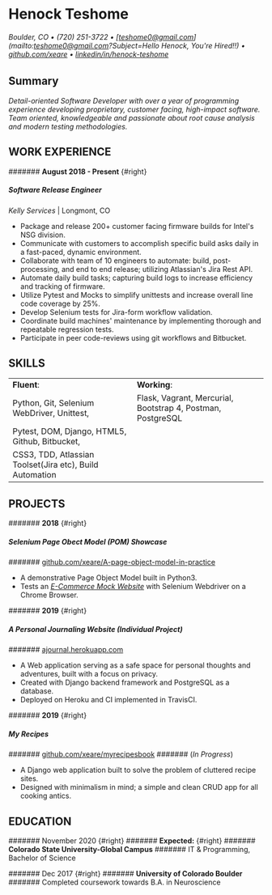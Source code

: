 Henock Teshome
========================
###### Boulder, CO • (720) 251-3722 • [teshome0@gmail.com](mailto:teshome0@gmail.com?Subject=Hello Henock, You're Hired!!) • [github.com/xeare](https://github.com/xeare) • [linkedin/in/henock-teshome](https://www.linkedin.com/in/henock-teshome/)

Summary
---------
*Detail-oriented Software Developer with over a year of programming experience developing proprietary, customer facing, high-impact software. Team oriented, knowledgeable and passionate about root cause analysis and modern testing methodologies.*

WORK EXPERIENCE
---------

####### **August 2018 - Present** {#right}
##### Software Release Engineer
*Kelly Services* | Longmont, CO

* Package and release 200+ customer facing firmware builds for Intel's NSG division.
* Communicate with customers to accomplish specific build asks daily in a fast-paced, dynamic environment.
* Collaborate with team of 10 engineers to automate: build, post-processing, and end to end release; utilizing Atlassian's Jira Rest API.
* Automate daily build tasks; capturing build logs to increase efficiency and tracking of firmware.
* Utilize Pytest and Mocks to simplify unittests and increase overall line code coverage by 25%.
* Develop Selenium tests for Jira-form workflow validation.
* Coordinate build machines' maintenance by implementing thorough and repeatable regression tests.
* Participate in peer code-reviews using git workflows and Bitbucket.


SKILLS
---------

|                                                            |                                                                   |
|------------------------------------------------------------|-------------------------------------------------------------------|
|         **Fluent**:                                        |   **Working**:                                                    |
|           Python, Git, Selenium WebDriver, Unittest,       |      Flask, Vagrant, Mercurial, Bootstrap 4, Postman, PostgreSQL  |
|           Pytest, DOM, Django, HTML5, Github, Bitbucket,   |                                                                   |
|           CSS3, TDD, Atlassian Toolset(Jira etc), Build Automation|                                                            |


PROJECTS
---------
####### **2018** {#right}
##### **Selenium Page Obect Model (POM)** Showcase
####### [github.com/xeare/A-page-object-model-in-practice](https://github.com/xeare/A-page-object-model-in-practice)
* A demonstrative Page Object Model built in Python3.
* Tests an [*E-Commerce Mock Website*](http://automationpractice.com/index.php) with Selenium Webdriver on a Chrome Browser.


####### **2019** {#right}
#####  A Personal Journaling Website (Individual Project)
####### [ajournal.herokuapp.com](https://ajournal.herokuapp.com)
* A Web application serving as a safe space for personal thoughts and adventures, built with a focus on privacy.
* Created with Django backend framework and PostgreSQL as a database.
* Deployed on Heroku and CI implemented in TravisCI.

####### **2019** {#right}
##### My Recipes
####### [github.com/xeare/myrecipesbook](https://github.com/xeare/myrecipesbook)
####### (*In Progress*)
* A Django web application built to solve the problem of cluttered recipe sites.
* Designed with minimalism in mind; a simple and clean CRUD app for all cooking antics.


EDUCATION
---------
####### November 2020 {#right}
####### **Expected:** {#right}
####### **Colorado State University-Global Campus**
####### IT & Programming, Bachelor of Science

####### Dec 2017 {#right}
####### **University of Colorado Boulder**
####### Completed coursework towards B.A. in Neuroscience
